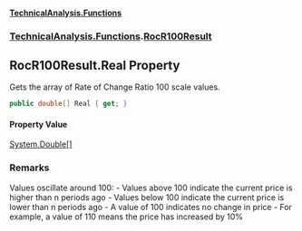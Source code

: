 #### [TechnicalAnalysis\.Functions](Atypical.TechnicalAnalysis.Functions.md 'Atypical\.TechnicalAnalysis\.Functions')
### [TechnicalAnalysis\.Functions](Atypical.TechnicalAnalysis.Functions.md#TechnicalAnalysis.Functions 'TechnicalAnalysis\.Functions').[RocR100Result](RocR100Result.md 'TechnicalAnalysis\.Functions\.RocR100Result')

## RocR100Result\.Real Property

Gets the array of Rate of Change Ratio 100 scale values\.

```csharp
public double[] Real { get; }
```

#### Property Value
[System\.Double](https://docs.microsoft.com/en-us/dotnet/api/System.Double 'System\.Double')[\[\]](https://docs.microsoft.com/en-us/dotnet/api/System.Array 'System\.Array')

### Remarks
Values oscillate around 100:
\- Values above 100 indicate the current price is higher than n periods ago
\- Values below 100 indicate the current price is lower than n periods ago
\- A value of 100 indicates no change in price
\- For example, a value of 110 means the price has increased by 10%